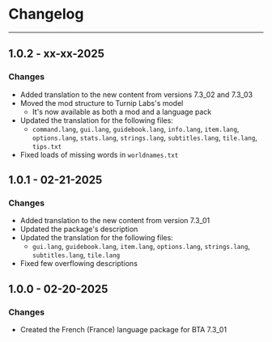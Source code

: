 # Changelog

----

## 1.0.2 - xx-xx-2025

### Changes

* Added translation to the new content from versions 7.3_02 and 7.3_03
* Moved the mod structure to Turnip Labs's model
  * It's now available as both a mod and a language pack
* Updated the translation for the following files:
  * `command.lang`, `gui.lang`, `guidebook.lang`, `info.lang`, `item.lang`, `options.lang`, `stats.lang`, `strings.lang`, `subtitles.lang`, `tile.lang`, `tips.txt`
* Fixed loads of missing words in `worldnames.txt`

## 1.0.1 - 02-21-2025

### Changes

* Added translation to the new content from version 7.3_01
* Updated the package's description
* Updated the translation for the following files:
    * `gui.lang`, `guidebook.lang`, `item.lang`, `options.lang`, `strings.lang`, `subtitles.lang`, `tile.lang`
* Fixed few overflowing descriptions

## 1.0.0 - 02-20-2025

### Changes

* Created the French (France) language package for BTA 7.3_01
